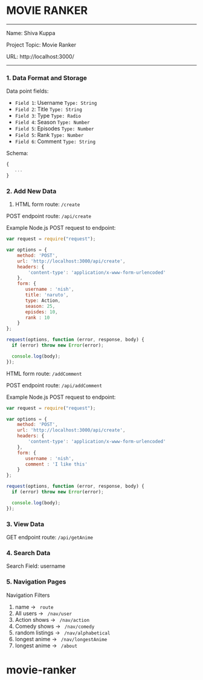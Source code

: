 
# MOVIE RANKER

---

Name: Shiva Kuppa

Project Topic: Movie Ranker

URL: http://localhost:3000/

---


### 1. Data Format and Storage

Data point fields:
- `Field 1`:     Username       `Type: String`
- `Field 2`:     Title          `Type: String`
- `Field 3`:     Type           `Type: Radio`
- `Field 4`:     Season         `Type: Number`
- `Field 5`:     Episodes       `Type: Number`
- `Field 5`:     Rank           `Type: Number`
- `Field 6`:     Comment        `Type: String`

Schema: 
```javascript
{
   ...
}
```

### 2. Add New Data

1. HTML form route: `/create`

POST endpoint route: `/api/create`

Example Node.js POST request to endpoint: 
```javascript
var request = require("request");

var options = { 
    method: 'POST',
    url: 'http://localhost:3000/api/create',
    headers: { 
        'content-type': 'application/x-www-form-urlencoded' 
    },
    form: { 
       username : 'nish',
       title: 'naruto',
       type: Action,
       season: 25,
       episdes: 10,
       rank : 10
    } 
};

request(options, function (error, response, body) {
  if (error) throw new Error(error);

  console.log(body);
});
```

HTML form route: `/addComment`

POST endpoint route: `/api/addComment`

Example Node.js POST request to endpoint: 
```javascript
var request = require("request");

var options = { 
    method: 'POST',
    url: 'http://localhost:3000/api/create',
    headers: { 
        'content-type': 'application/x-www-form-urlencoded' 
    },
    form: { 
       username : 'nish',
       comment : 'I like this'
    } 
};

request(options, function (error, response, body) {
  if (error) throw new Error(error);

  console.log(body);
});
```

### 3. View Data

GET endpoint route: `/api/getAnime`

### 4. Search Data

Search Field: username

### 5. Navigation Pages

Navigation Filters
1. name -> `  route  `
2. All users -> `  /nav/user  `
3. Action shows -> `  /nav/action  `
4. Comedy shows -> `  /nav/comedy  `
5. random listings -> `  /nav/alphabetical  `
6. longest anime -> `  /nav/longestAnime   `
7. longest anime -> `  /about   `

# movie-ranker
